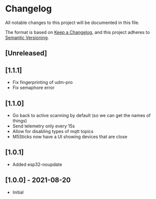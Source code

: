 # Changelog

All notable changes to this project will be documented in this file.

The format is based on [Keep a Changelog](https://keepachangelog.com/en/1.0.0/),
and this project adheres to [Semantic Versioning](https://semver.org/spec/v2.0.0.html).

## [Unreleased]

## [1.1.1]

- Fix fingerprinting of udm-pro
- Fix semaphore error

## [1.1.0]

- Go back to active scanning by default (so we can get the names of things)
- Send telemetry only every 15s
- Allow for disabling types of mqtt topics
- M5Sticks now have a UI showing devices that are close

## [1.0.1]

- Added esp32-noupdate

## [1.0.0] - 2021-08-20

- Initial
